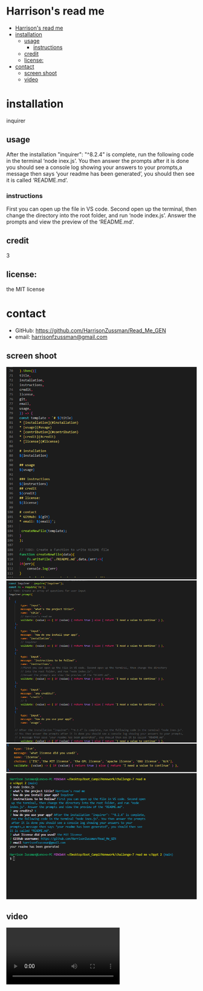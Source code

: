 # Harrison's read me
- [Harrison's read me](#harrisons-read-me)
- [installation](#installation)
  - [usage](#usage)
    - [instructions](#instructions)
  - [credit](#credit)
  - [license:](#license)
- [contact](#contact)
  - [screen shoot](#screen-shoot)
  - [video](#video)

# installation
inquirer

## usage
After the installation "inquirer": "^8.2.4" is complete, run the following code in the terminal ‘node inex.js’. You then answer the prompts after it is done you should see a console log showing your answers to your prompts,a message then says ‘your readme has been generated’, you should then see it is called ‘README.md’.

### instructions
First you can open up the file in VS code. Second open up the terminal, then change the directory into the root folder, and run ‘node index.js’. Answer the prompts and view the preview of the ‘README.md’.
## credit
3
## license:
the MIT license

# contact
* GitHub: https://github.com/HarrisonZussman/Read_Me_GEN
* email: harrisonfzussman@gmail.com

## screen shoot
![layout and new file](assets/layout_plus_creating_file.PNG)
![open questions](assets/questions_fill_in_the_blinks.PNG)
![multiple choice question](assets/questions_multiple_choice.PNG)
![terminal](assets/terminal.PNG)

## video
![video](assets/02.05.2023_16.36.10_REC.mp4)
